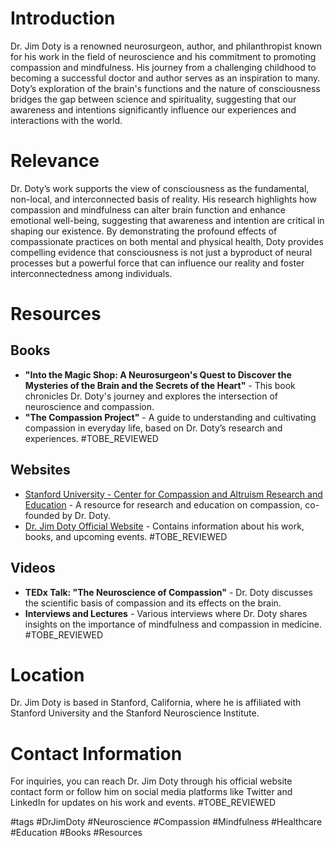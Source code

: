 # Introduction
Dr. Jim Doty is a renowned neurosurgeon, author, and philanthropist known for his work in the field of neuroscience and his commitment to promoting compassion and mindfulness. His journey from a challenging childhood to becoming a successful doctor and author serves as an inspiration to many. Doty’s exploration of the brain's functions and the nature of consciousness bridges the gap between science and spirituality, suggesting that our awareness and intentions significantly influence our experiences and interactions with the world.

# Relevance
Dr. Doty’s work supports the view of consciousness as the fundamental, non-local, and interconnected basis of reality. His research highlights how compassion and mindfulness can alter brain function and enhance emotional well-being, suggesting that awareness and intention are critical in shaping our existence. By demonstrating the profound effects of compassionate practices on both mental and physical health, Doty provides compelling evidence that consciousness is not just a byproduct of neural processes but a powerful force that can influence our reality and foster interconnectedness among individuals.

# Resources
## Books
- **"Into the Magic Shop: A Neurosurgeon's Quest to Discover the Mysteries of the Brain and the Secrets of the Heart"** - This book chronicles Dr. Doty's journey and explores the intersection of neuroscience and compassion.
- **"The Compassion Project"** - A guide to understanding and cultivating compassion in everyday life, based on Dr. Doty’s research and experiences. #TOBE_REVIEWED

## Websites
- [Stanford University - Center for Compassion and Altruism Research and Education](https://ccare.stanford.edu) - A resource for research and education on compassion, co-founded by Dr. Doty.
- [Dr. Jim Doty Official Website](http://www.jimdoty.com) - Contains information about his work, books, and upcoming events. #TOBE_REVIEWED

## Videos
- **TEDx Talk: "The Neuroscience of Compassion"** - Dr. Doty discusses the scientific basis of compassion and its effects on the brain.
- **Interviews and Lectures** - Various interviews where Dr. Doty shares insights on the importance of mindfulness and compassion in medicine. #TOBE_REVIEWED

# Location
Dr. Jim Doty is based in Stanford, California, where he is affiliated with Stanford University and the Stanford Neuroscience Institute. 

# Contact Information
For inquiries, you can reach Dr. Jim Doty through his official website contact form or follow him on social media platforms like Twitter and LinkedIn for updates on his work and events. #TOBE_REVIEWED

#tags
#DrJimDoty #Neuroscience #Compassion #Mindfulness #Healthcare #Education #Books #Resources
